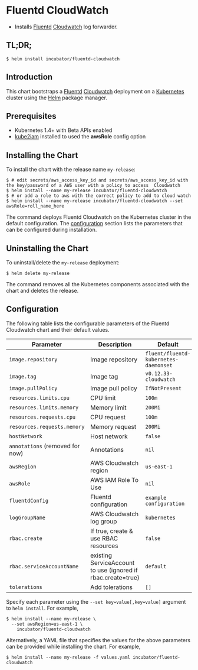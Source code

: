 # Fluentd CloudWatch

* Installs [Fluentd](https://www.fluentd.org/) [Cloudwatch](https://aws.amazon.com/cloudwatch/) log forwarder.

## TL;DR;

```console
$ helm install incubator/fluentd-cloudwatch
```

## Introduction

This chart bootstraps a [Fluentd](https://www.fluentd.org/) [Cloudwatch](https://aws.amazon.com/cloudwatch/) deployment on a [Kubernetes](http://kubernetes.io) cluster using the [Helm](https://helm.sh) package manager.

## Prerequisites

- Kubernetes 1.4+ with Beta APIs enabled
- [kube2iam](../../stable/kube2iam) installed to used the **awsRole** config option

## Installing the Chart

To install the chart with the release name `my-release`:

```console
$ # edit secrets/aws_access_key_id and secrets/aws_access_key_id with the key/password of a AWS user with a policy to access  Cloudwatch
$ helm install --name my-release incubator/fluentd-cloudwatch
$ # or add a role to aws with the correct policy to add to cloud watch
$ helm install --name my-release incubator/fluentd-cloudwatch --set awsRole=roll_name_here
```

The command deploys Fluentd Cloudwatch on the Kubernetes cluster in the default configuration. The [configuration](#configuration) section lists the parameters that can be configured during installation.

## Uninstalling the Chart

To uninstall/delete the `my-release` deployment:

```console
$ helm delete my-release
```

The command removes all the Kubernetes components associated with the chart and deletes the release.

## Configuration

The following table lists the configurable parameters of the Fluentd Cloudwatch chart and their default values.

| Parameter                       | Description                                                  | Default                               |
| ------------------------------- | ------------------------------------------------------------ | --------------------------------------|
| `image.repository`              | Image repository                                             | `fluent/fluentd-kubernetes-daemonset` |
| `image.tag`                     | Image tag                                                    | `v0.12.33-cloudwatch`                 |
| `image.pullPolicy`              | Image pull policy                                            | `IfNotPresent`                        |
| `resources.limits.cpu`          | CPU limit                                                    | `100m`                                |
| `resources.limits.memory`       | Memory limit                                                 | `200Mi`                               |
| `resources.requests.cpu`        | CPU request                                                  | `100m`                                |
| `resources.requests.memory`     | Memory request                                               | `200Mi`                               |
| `hostNetwork`                   | Host network                                                 | `false`                               |
| `annotations` (removed for now) | Annotations                                                  | `nil`                                 |
| `awsRegion`                     | AWS Cloudwatch region                                        | `us-east-1`                           |
| `awsRole`                       | AWS IAM Role To Use                                          | `nil`                                 |
| `fluentdConfig`                 | Fluentd configuration                                        | `example configuration`               |
| `logGroupName`                  | AWS Cloudwatch log group                                     | `kubernetes`                          |
| `rbac.create`                   | If true, create & use RBAC resources                         | `false`                               |
| `rbac.serviceAccountName`       | existing ServiceAccount to use (ignored if rbac.create=true) | `default`                             |
| `tolerations`                   | Add tolerations                                              | `[]`                                  |

Specify each parameter using the `--set key=value[,key=value]` argument to `helm install`. For example,

```console
$ helm install --name my-release \
  --set awsRegion=us-east-1 \
    incubator/fluentd-cloudwatch
```

Alternatively, a YAML file that specifies the values for the above parameters can be provided while installing the chart. For example,

```console
$ helm install --name my-release -f values.yaml incubator/fluentd-cloudwatch
```
